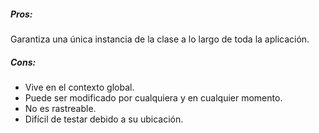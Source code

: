 ##### Pros:
Garantiza una única instancia de la clase a lo largo de toda la aplicación. 

##### Cons:
* Vive en el contexto global.
* Puede ser modificado por cualquiera y en cualquier momento.
* No es rastreable.
* Difícil de testar debido a su ubicación.
